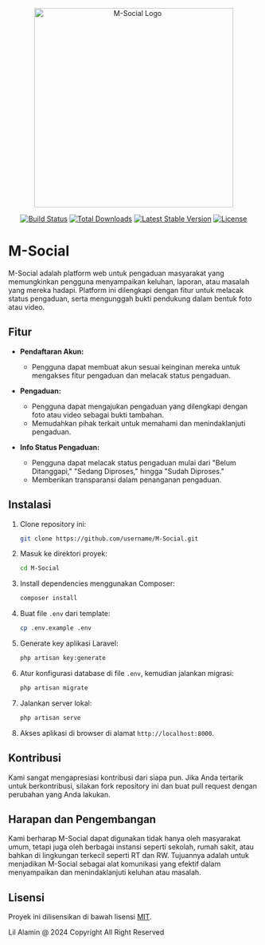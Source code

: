 <p align="center"><a href="https://m-social.my.id/" target="_blank"><img src="https://i.ibb.co.com/dgS0ZTy/Gambar-Whats-App-2024-08-03-pukul-15-03-48-73b7236c.jpg" width="400" alt="M-Social Logo"></a></p>

<p align="center">
<a href="https://github.com/laravel/framework/actions"><img src="https://github.com/laravel/framework/workflows/tests/badge.svg" alt="Build Status"></a>
<a href="https://packagist.org/packages/laravel/framework"><img src="https://img.shields.io/packagist/dt/laravel/framework" alt="Total Downloads"></a>
<a href="https://packagist.org/packages/laravel/framework"><img src="https://img.shields.io/packagist/v/laravel/framework" alt="Latest Stable Version"></a>
<a href="https://packagist.org/packages/laravel/framework"><img src="https://img.shields.io/packagist/l/laravel/framework" alt="License"></a>
</p>

# M-Social

M-Social adalah platform web untuk pengaduan masyarakat yang memungkinkan pengguna menyampaikan keluhan, laporan, atau masalah yang mereka hadapi. Platform ini dilengkapi dengan fitur untuk melacak status pengaduan, serta mengunggah bukti pendukung dalam bentuk foto atau video.

## Fitur

- **Pendaftaran Akun:**
  - Pengguna dapat membuat akun sesuai keinginan mereka untuk mengakses fitur pengaduan dan melacak status pengaduan.

- **Pengaduan:**
  - Pengguna dapat mengajukan pengaduan yang dilengkapi dengan foto atau video sebagai bukti tambahan.
  - Memudahkan pihak terkait untuk memahami dan menindaklanjuti pengaduan.

- **Info Status Pengaduan:**
  - Pengguna dapat melacak status pengaduan mulai dari "Belum Ditanggapi," "Sedang Diproses," hingga "Sudah Diproses."
  - Memberikan transparansi dalam penanganan pengaduan.

## Instalasi

1. Clone repository ini:
    ```bash
    git clone https://github.com/username/M-Social.git
    ```

2. Masuk ke direktori proyek:
    ```bash
    cd M-Social
    ```

3. Install dependencies menggunakan Composer:
    ```bash
    composer install
    ```

4. Buat file `.env` dari template:
    ```bash
    cp .env.example .env
    ```

5. Generate key aplikasi Laravel:
    ```bash
    php artisan key:generate
    ```

6. Atur konfigurasi database di file `.env`, kemudian jalankan migrasi:
    ```bash
    php artisan migrate
    ```

7. Jalankan server lokal:
    ```bash
    php artisan serve
    ```

8. Akses aplikasi di browser di alamat `http://localhost:8000`.

## Kontribusi

Kami sangat mengapresiasi kontribusi dari siapa pun. Jika Anda tertarik untuk berkontribusi, silakan fork repository ini dan buat pull request dengan perubahan yang Anda lakukan.

## Harapan dan Pengembangan

Kami berharap M-Social dapat digunakan tidak hanya oleh masyarakat umum, tetapi juga oleh berbagai instansi seperti sekolah, rumah sakit, atau bahkan di lingkungan terkecil seperti RT dan RW. Tujuannya adalah untuk menjadikan M-Social sebagai alat komunikasi yang efektif dalam menyampaikan dan menindaklanjuti keluhan atau masalah.

## Lisensi

Proyek ini dilisensikan di bawah lisensi [MIT](LICENSE).


Lil Alamin @ 2024 Copyright All Right Reserved
